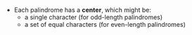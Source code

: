 - Each palindrome has a **center**, which might be:
  - a single character (for odd-length palindromes)
  - a set of equal characters (for even-length palindromes)

